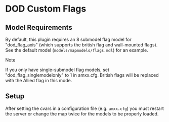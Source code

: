 # DOD Custom Flags

## Model Requirements
By default, this plugin requires an 8 submodel flag model for "dod_flag_axis" (which supports the british flag and wall-mounted flags).  See the default model (`models/mapmodels/flags.mdl`) for an example.

> [!NOTE]
> If you only have single-submodel flag models, set "dod_flag_singlemodelonly" to 1 in amxx.cfg.  British flags will be replaced with the Allied flag in this mode.

## Setup
After setting the cvars in a configuration file (e.g. `amxx.cfg`) you must restart the server or change the map twice for the models to be properly loaded.

